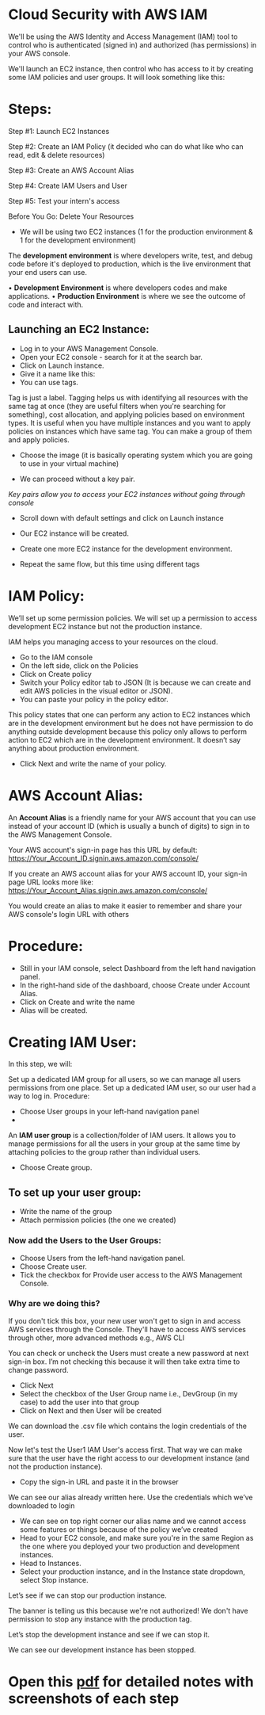 # Cloud Security with AWS IAM

We'll be using the AWS Identity and Access Management (IAM) tool to control who is authenticated (signed in) and authorized (has permissions) in your AWS console.

We'll launch an EC2 instance, then control who has access to it by creating some IAM policies and user groups. It will look something like this:

# Steps:
Step #1: Launch EC2 Instances

Step #2: Create an IAM Policy (it decided who can do what like who can read, edit & delete resources)

Step #3: Create an AWS Account Alias

Step #4: Create IAM Users and User

Step #5: Test your intern's access

Before You Go: Delete Your Resources

- We will be using two EC2 instances (1 for the production environment & 1 for the development environment)

The **development environment** is where developers write, test, and debug code before it's deployed to production, which is the live environment that your end users can use.

•	**Development Environment** is where developers codes and make applications.
•	**Production Environment** is where we see the outcome of code and interact with.

## Launching an EC2 Instance:

- Log in to your AWS Management Console.
- Open your EC2 console - search for it at the search bar.
- Click on Launch instance.
- Give it a name like this:
- You can use tags.
  
Tag is just a label. Tagging helps us with identifying all resources with the same tag at once (they are useful filters when you're searching for something), cost allocation, and applying policies based on environment types. It is useful when you have multiple instances and you want to apply policies on instances which have same tag. You can make a group of them and apply policies.
 
- Choose the image (it is basically operating system which you are going to use in your virtual machine)
 
- We can proceed without a key pair.

*Key pairs allow you to access your EC2 instances without going through console*
 
 - Scroll down with default settings and click on Launch instance
 - Our EC2 instance will be created.
 

- Create one more EC2 instance for the development environment.
- Repeat the same flow, but this time using different tags
  

# IAM Policy:

We’ll set up some permission policies. We will set up a permission to access development EC2 instance but not the production instance.

IAM helps you managing access to your resources on the cloud.

- Go to the IAM console
- On the left side, click on the Policies
- Click on Create policy
- Switch your Policy editor tab to JSON (It is because we can create and edit AWS policies in the visual editor or JSON).
- You can paste your policy in the policy editor.


This policy states that one can perform any action to EC2 instances which are in the development environment but he does not have permission to do anything outside development because this policy only allows to perform action to EC2 which are in the development environment. It doesn’t say anything about production environment.

- Click Next and write the name of your policy.
 
# AWS Account Alias:

An **Account Alias** is a friendly name for your AWS account that you can use instead of your account ID (which is usually a bunch of digits) to sign in to the AWS Management Console.

Your AWS account's sign-in page has this URL by default: https://Your_Account_ID.signin.aws.amazon.com/console/

If you create an AWS account alias for your AWS account ID, your sign-in page URL looks more like: https://Your_Account_Alias.signin.aws.amazon.com/console/

You would create an alias to make it easier to remember and share your AWS console's login URL with others

# Procedure:

- Still in your IAM console, select Dashboard from the left hand navigation panel.
- In the right-hand side of the dashboard, choose Create under Account Alias.
- Click on Create and write the name
- Alias will be created.
 

# Creating IAM User:
In this step, we will:

Set up a dedicated IAM group for all users, so we can manage all users permissions from one place. Set up a dedicated IAM user, so our user had a way to log in.
Procedure:

- Choose User groups in your left-hand navigation panel
- 
An **IAM user group** is a collection/folder of IAM users. It allows you to manage permissions for all the users in your group at the same time by attaching policies to the group rather than individual users.

- Choose Create group.
 
 
## To set up your user group:

- Write the name of the group
- Attach permission policies (the one we created)
 

### Now add the Users to the User Groups:

- Choose Users from the left-hand navigation panel.
- Choose Create user.
- Tick the checkbox for Provide user access to the AWS Management Console.

### Why are we doing this?
If you don't tick this box, your new user won't get to sign in and access AWS services through the Console. They'll have to access AWS services through other, more advanced methods e.g., AWS CLI

You can check or uncheck the Users must create a new password at next sign-in box. I’m not checking this because it will then take extra time to change password.

- Click Next
- Select the checkbox of the User Group name i.e., DevGroup (in my case) to add the user into that group
- Click on Next and then User will be created
 
We can download the .csv file which contains the login credentials of the user.

Now let's test the User1 IAM User's access first. That way we can make sure that the user have the right access to our development instance (and not the production instance).

- Copy the sign-in URL and paste it in the browser
 
We can see our alias already written here. Use the credentials which we’ve downloaded to login
 
 - We can see on top right corner our alias name and we cannot access some features or things because of the policy we’ve created
 - Head to your EC2 console, and make sure you're in the same Region as the one where you deployed your two production and development instances.
 - Head to Instances.
 - Select your production instance, and in the Instance state dropdown, select Stop instance.


Let’s see if we can stop our production instance.
 
The banner is telling us this because we're not authorized! We don't have permission to stop any instance with the production tag.

Let’s stop the development instance and see if we can stop it.
 
We can see our development instance has been stopped.

# Open this [pdf](https://github.com/Zayan9484/AWS-Projects/blob/main/Cloud%20Security-AWS%20IAM/Cloud%20Security%20with%20AWS%20IAM.pdf) for detailed notes with screenshots of each step










